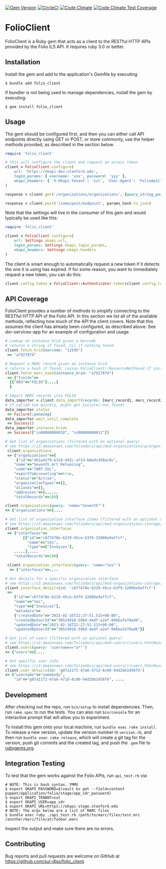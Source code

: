 [![Gem Version](https://badge.fury.io/rb/folio_client.svg)](https://badge.fury.io/rb/folio_client)
[![CircleCI](https://dl.circleci.com/status-badge/img/gh/sul-dlss/folio_client/tree/main.svg?style=svg)](https://dl.circleci.com/status-badge/redirect/gh/sul-dlss/folio_client/tree/main)
[![Code Climate](https://api.codeclimate.com/v1/badges/34dd73ba47058709c666/maintainability)](https://codeclimate.com/github/sul-dlss/folio_client/maintainability)
[![Code Climate Test Coverage](https://api.codeclimate.com/v1/badges/34dd73ba47058709c666/test_coverage)](https://codeclimate.com/github/sul-dlss/folio_client/test_coverage)

# FolioClient

FolioClient is a Ruby gem that acts as a client to the RESTful HTTP APIs provided by the Folio ILS API. It requires ruby 3.0 or better.

## Installation

Install the gem and add to the application's Gemfile by executing:

    $ bundle add folio_client

If bundler is not being used to manage dependencies, install the gem by executing:

    $ gem install folio_client

## Usage

The gem should be configured first, and then you can either call API endpoints directly using GET or POST, or more commonly, use the helper methods provided, as described in the section below.

```ruby
require 'folio_client'

# this will configure the client and request an access token
client = FolioClient.configure(
    url: 'https://okapi-dev.stanford.edu',
    login_params: { username: 'xxx', password: 'yyy' },
    okapi_headers: { 'X-Okapi-Tenant': 'sul', 'User-Agent': 'FolioApiClient' }
)

response = client.get('/organizations/organizations', {query_string_param: 'abcdef'})

response = client.post('/some/post/endpoint', params_hash.to_json)
```

Note that the settings will live in the consumer of this gem and would typically be used like this:

```ruby
require 'folio_client'

client = FolioClient.configure(
    url: Settings.okapi.url,
    login_params: Settings.okapi.login_params,
    okapi_headers: Settings.okapi.headers
)
```

The client is smart enough to automatically request a new token if it detects the one it is using has expired. If for some reason, you want to immediately request a new token, you can do this:

```ruby
client.config.token = FolioClient::Authenticator.token(client.config.login_params, client.connection)
```

## API Coverage

FolioClient provides a number of methods to simplify connecting to the RESTful HTTP API of the Folio API. In this section we list all of the available methods, reflecting how much of the API the client covers. Note that this assumes the client has already been configured, as described above. See dor-services-app for an example of configuration and usage.

```ruby
# Lookup an instance hrid given a barcode
# returns a string if found, nil if nothing found
client.fetch_hrid(barcode: "12345")
 => "a7927874"

# Request a MARC record given an instance hrid
# returns a hash if found; raises FolioClient::ResourceNotFound if instance_hrid not found
client.fetch_marc_hash(instance_hrid: "a7927874")
 => {"fields"=>
  [{"003"=>"FOLIO"}....]
  }

# Import MARC records into FOLIO
data_importer = client.data_import(records: [marc_record1, marc_record2], job_profile_id: '4ba4f4ab', job_profile_name: 'ETDs')
# If called too quickly, might get Failure(:not_found)
data_importer.status
 => Failure(:pending)
data_importer.wait_until_complete
 => Success()
data_importer.instance_hrids
 => Success(["in00000000010", "in00000000011"])

# Get list of organizations (filtered with an optional query)
# see https://s3.amazonaws.com/foliodocs/api/mod-organizations/p/organizations.html#organizations_organizations_get
 client.organizations
 => {"organizations"=>[
     {"id"=>"4b1a42f9-b310-492c-a71d-b8edcd30ac0c",
    "name"=>"Seventh Art Releasing",
    "code"=>"7ART-SUL",
    "exportToAccounting"=>true,
    "status"=>"Active",
    "organizationTypes"=>[],
    "aliases"=>[],
    "addresses"=>],.....
    "totalRecords"=>100}

client.organizations(query: 'name="Seventh"')
=> {"organizations"=>[....

# Get list of organization interface items (filtered with an optional query)
# see https://s3.amazonaws.com/foliodocs/api/mod-organizations-storage/p/interface.html#organizations_storage_interfaces_get
client.organization_interfaces
 => {"interfaces"=>
        [{"id"=>"c6f7470e-6229-45ce-b3f9-32006e9affcf",
          "name"=>"tes",
          "type"=>["Invoices"],
    .....],....
    "totalRecords"=>100}

 client.organization_interfaces(query: 'name="tes"')
  => {"interfaces"=>....

# Get details for a specific organization interface
# see https://s3.amazonaws.com/foliodocs/api/mod-organizations-storage/p/interface.html#organizations_storage_interfaces__id__get
client.interface_details(id: 'c6f7470e-6229-45ce-b3f9-32006e9affcf')
 =>
    {"id"=>"c6f7470e-6229-45ce-b3f9-32006e9affcf",
    "name"=>"tes",
    "type"=>["Invoices"],
    "metadata"=>
    {"createdDate"=>"2023-02-16T22:27:51.515+00:00",
    "createdByUserId"=>"38524916-598d-4edf-a2ef-04bba7e78ad6",
    "updatedDate"=>"2023-02-16T22:27:51.515+00:00",
    "updatedByUserId"=>"38524916-598d-4edf-a2ef-04bba7e78ad6"}}

# Get list of users (filtered with an optional query)
# see https://s3.amazonaws.com/foliodocs/api/mod-users/r/users.html#users_get
client.users(query: 'username=="a*"')
=> {"users"=>[....

# Get specific user info
# see https://s3.amazonaws.com/foliodocs/api/mod-users/r/users.html#users_get
client.user_details(id: 'g07a11f2-47a6-471d-8c80-94d2bb1456fd')
=> {"username"=>"somebody",
    "id"=>"g07a11f2-47a6-471d-8c80-94d2bb1456fd", ....
```

## Development

After checking out the repo, run `bin/setup` to install dependencies. Then, run `rake spec` to run the tests. You can also run `bin/console` for an interactive prompt that will allow you to experiment.

To install this gem onto your local machine, run `bundle exec rake install`. To release a new version, update the version number in `version.rb`, and then run `bundle exec rake release`, which will create a git tag for the version, push git commits and the created tag, and push the `.gem` file to [rubygems.org](https://rubygems.org).

## Integration Testing

To test that the gem works against the Folio APIs, run `api_test.rb` via:

```shell
# NOTE: This is bash syntax, YMMV
$ export OKAPI_PASSWORD=$(vault kv get --field=content puppet/application/folio/stage/app_sdr_password)
$ export OKAPI_TENANT=sul
$ export OKAPI_USER=app_sdr
$ export OKAPI_URL=https://okapi-stage.stanford.edu
# NOTE: The args below are a list of MARC files
$ bundle exec ruby ./api_test.rb /path/to/marc/files/test.mrc /another/marc/file/at/foobar.marc
```

Inspect the output and make sure there are no errors.

## Contributing

Bug reports and pull requests are welcome on GitHub at https://github.com/sul-dlss/folio_client.
